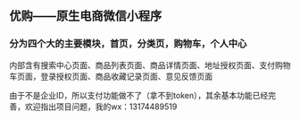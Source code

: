 ## 优购——原生电商微信小程序

### 分为四个大的主要模块，首页，分类页，购物车，个人中心

内部含有搜索中心页面、商品列表页面、商品详情页面、地址授权页面、支付购物车页面，登录授权页面、商品收藏记录页面、意见反馈页面

由于不是企业ID，所以支付功能做不了（拿不到token），其余基本功能已经完善，欢迎指出项目问题，我的wx：13174489519